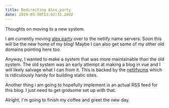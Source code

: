 ```yaml
---
title: Redirecting Alex.party
date: 2019-03-30T13:02:31.249Z
---
```

Thoughts on moving to a new system.

I am currently moving [alex.party](https://alex.party) over to the netlify name servers. Soon this will be the new home of my blog! Maybe I can also get some of my other old domains pointing here too.

Anyway, I wanted to make a system that was more maintainable than the old system. The old system was an early attempt at making a blog in vue and I will likely salvage what I can from it. This is backed by the [netlifycms](https://netlifycms.org) which is ridiculously handy for building static sites.

Another thing i am going to hopefully implement is an actual RSS feed for this blog. I just need to get gridsome set up with that.

Alright, I'm going to finish my coffee and greet the new day.

